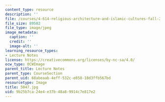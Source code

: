 ```yaml
---
content_type: resource
description: ''
file: /courses/4-614-religious-architecture-and-islamic-cultures-fall-2002/9b25b7ca24e4e37b48a89914c7e817e2_5047.jpg
file_size: 89502
file_type: image/jpeg
image_metadata:
  caption: ''
  credit: ''
  image-alt: ''
learning_resource_types:
- Lecture Notes
license: https://creativecommons.org/licenses/by-nc-sa/4.0/
ocw_type: OCWImage
parent_title: Lecture Notes
parent_type: CourseSection
parent_uid: 68abeaab-4eff-532c-e858-18d3ffb567bd
resourcetype: Image
title: 5047.jpg
uid: 9b25b7ca-24e4-e37b-48a8-9914c7e817e2
---
```

